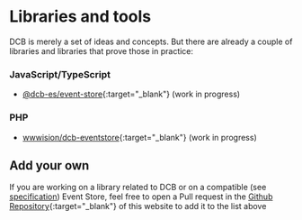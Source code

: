 # Libraries and tools

DCB is merely a set of ideas and concepts.
But there are already a couple of libraries and libraries that prove those in practice:


### JavaScript/TypeScript

- [@dcb-es/event-store](https://github.com/sennentech/dcb-event-sourced){:target="_blank"} (work in progress)

### PHP

- [wwwision/dcb-eventstore](https://github.com/bwaidelich/dcb-eventstore){:target="_blank"} (work in progress)


## Add your own

If you are working on a library related to DCB or on a compatible (see [specification](../specification.md)) Event Store, feel free to open a Pull request in the [Github Repository](https://github.com/dcb-events/dcb-events.github.io){:target="_blank"} of this website to add it to the list above